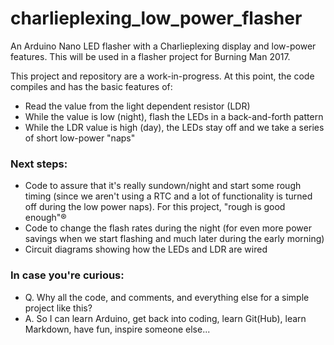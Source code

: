 # charlieplexing_low_power_flasher
An Arduino Nano LED flasher with a Charlieplexing display and low-power features. This will be used in a flasher project for Burning Man 2017.

This project and repository are a work-in-progress. At this point, the code compiles and has the basic features of:
 - Read the value from the light dependent resistor (LDR)
  - While the value is low (night), flash the LEDs in a back-and-forth pattern
  - While the LDR value is high (day), the LEDs stay off and we take a series of short low-power "naps"

### Next steps: ###

- Code to assure that it's really sundown/night and start some rough timing (since we aren't using a RTC and a lot of functionality is turned off during the low power naps). For this project, "rough is good enough"®
- Code to change the flash rates during the night (for even more power savings when we start flashing and much later during the early morning)
- Circuit diagrams showing how the LEDs and LDR are wired

### In case you're curious: ###

- Q. Why all the code, and comments, and everything else for a simple project like this?
- A. So I can learn Arduino, get back into coding, learn Git(Hub), learn Markdown, have fun, inspire someone else...




